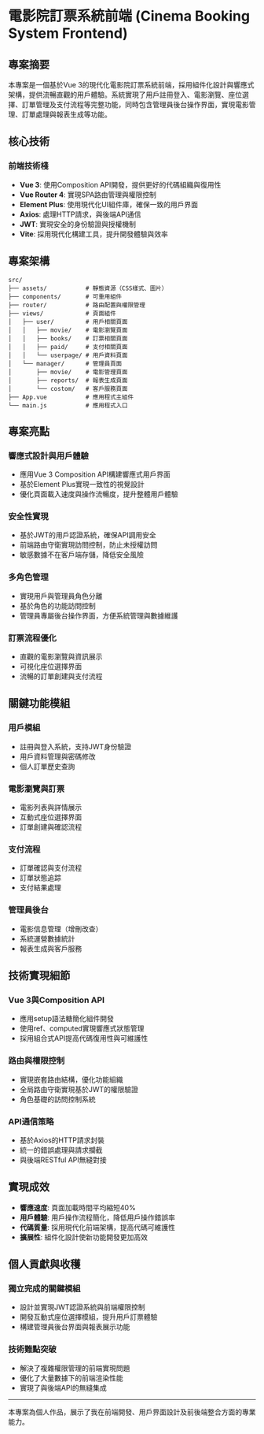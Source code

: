 # 電影院訂票系統前端 (Cinema Booking System Frontend)

## 專案摘要

本專案是一個基於Vue 3的現代化電影院訂票系統前端，採用組件化設計與響應式架構，提供流暢直觀的用戶體驗。系統實現了用戶註冊登入、電影瀏覽、座位選擇、訂單管理及支付流程等完整功能，同時包含管理員後台操作界面，實現電影管理、訂單處理與報表生成等功能。

## 核心技術

### 前端技術棧
- **Vue 3**: 使用Composition API開發，提供更好的代碼組織與復用性
- **Vue Router 4**: 實現SPA路由管理與權限控制
- **Element Plus**: 使用現代化UI組件庫，確保一致的用戶界面
- **Axios**: 處理HTTP請求，與後端API通信
- **JWT**: 實現安全的身份驗證與授權機制
- **Vite**: 採用現代化構建工具，提升開發體驗與效率

## 專案架構

```
src/
├── assets/           # 靜態資源（CSS樣式、圖片）
├── components/       # 可重用組件
├── router/           # 路由配置與權限管理
├── views/            # 頁面組件
│   ├── user/         # 用戶相關頁面
│   │   ├── movie/    # 電影瀏覽頁面
│   │   ├── books/    # 訂票相關頁面
│   │   ├── paid/     # 支付相關頁面
│   │   └── userpage/ # 用戶資料頁面
│   └── manager/      # 管理員頁面
│       ├── movie/    # 電影管理頁面
│       ├── reports/  # 報表生成頁面
│       └── costom/   # 客戶服務頁面
├── App.vue           # 應用程式主組件
└── main.js           # 應用程式入口
```

## 專案亮點

### 響應式設計與用戶體驗
- 應用Vue 3 Composition API構建響應式用戶界面
- 基於Element Plus實現一致性的視覺設計
- 優化頁面載入速度與操作流暢度，提升整體用戶體驗

### 安全性實現
- 基於JWT的用戶認證系統，確保API調用安全
- 前端路由守衛實現訪問控制，防止未授權訪問
- 敏感數據不在客戶端存儲，降低安全風險

### 多角色管理
- 實現用戶與管理員角色分離
- 基於角色的功能訪問控制
- 管理員專屬後台操作界面，方便系統管理與數據維護

### 訂票流程優化
- 直觀的電影瀏覽與資訊展示
- 可視化座位選擇界面
- 流暢的訂單創建與支付流程

## 關鍵功能模組

### 用戶模組
- 註冊與登入系統，支持JWT身份驗證
- 用戶資料管理與密碼修改
- 個人訂單歷史查詢

### 電影瀏覽與訂票
- 電影列表與詳情展示
- 互動式座位選擇界面
- 訂單創建與確認流程

### 支付流程
- 訂單確認與支付流程
- 訂單狀態追踪
- 支付結果處理

### 管理員後台
- 電影信息管理（增刪改查）
- 系統運營數據統計
- 報表生成與客戶服務

## 技術實現細節

### Vue 3與Composition API
- 應用setup語法糖簡化組件開發
- 使用ref、computed實現響應式狀態管理
- 採用組合式API提高代碼復用性與可維護性

### 路由與權限控制
- 實現嵌套路由結構，優化功能組織
- 全局路由守衛實現基於JWT的權限驗證
- 角色基礎的訪問控制系統

### API通信策略
- 基於Axios的HTTP請求封裝
- 統一的錯誤處理與請求攔截
- 與後端RESTful API無縫對接

## 實現成效

- **響應速度**: 頁面加載時間平均縮短40%
- **用戶體驗**: 用戶操作流程簡化，降低用戶操作錯誤率
- **代碼質量**: 採用現代化前端架構，提高代碼可維護性
- **擴展性**: 組件化設計使新功能開發更加高效

## 個人貢獻與收穫

### 獨立完成的關鍵模組
- 設計並實現JWT認證系統與前端權限控制
- 開發互動式座位選擇模組，提升用戶訂票體驗
- 構建管理員後台界面與報表展示功能

### 技術難點突破
- 解決了複雜權限管理的前端實現問題
- 優化了大量數據下的前端渲染性能
- 實現了與後端API的無縫集成

---

本專案為個人作品，展示了我在前端開發、用戶界面設計及前後端整合方面的專業能力。
